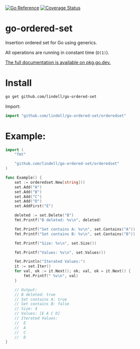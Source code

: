 [![Go Reference](https://pkg.go.dev/badge/github.com/lindell/go-ordered-set/orderedset.svg)](https://pkg.go.dev/github.com/lindell/go-ordered-set/orderedset)
[![Coverage Status](https://coveralls.io/repos/github/lindell/go-ordered-set/badge.svg)](https://coveralls.io/github/lindell/go-ordered-set)


# go-ordered-set
Insertion ordered set for Go using generics.

All operations are running in constant time (`O(1)`).

[The full documentation is available on pkg.go.dev.](https://pkg.go.dev/github.com/lindell/go-ordered-set/orderedset)

# Install

```sh
go get github.com/lindell/go-ordered-set
```

Import:
```go
import "github.com/lindell/go-ordered-set/orderedset"
```

# Example:

```go
import (
	"fmt"

	"github.com/lindell/go-ordered-set/orderedset"
)

func Example() {
	set := orderedset.New[string]()
	set.Add("A")
	set.Add("B")
	set.Add("C")
	set.Add("D")
	set.AddFirst("E")

	deleted := set.Delete("B")
	fmt.Printf("B deleted: %v\n", deleted)

	fmt.Printf("Set contains A: %v\n", set.Contains("A"))
	fmt.Printf("Set contains B: %v\n", set.Contains("B"))

	fmt.Printf("Size: %v\n", set.Size())

	fmt.Printf("Values: %v\n", set.Values())

	fmt.Println("Iterated Values:")
	it := set.Iter()
	for val, ok := it.Next(); ok; val, ok = it.Next() {
		fmt.Printf(" %v\n", val)
	}

	// Output:
	// B deleted: true
	// Set contains A: true
	// Set contains B: false
	// Size: 4
	// Values: [E A C D]
	// Iterated Values:
	//  E
	//  A
	//  C
	//  D
}
```
